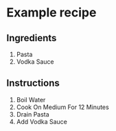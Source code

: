 # Example recipe

## Ingredients

1. Pasta
2. Vodka Sauce

## Instructions

1. Boil Water
2. Cook On Medium For 12 Minutes
3. Drain Pasta
4. Add Vodka Sauce

